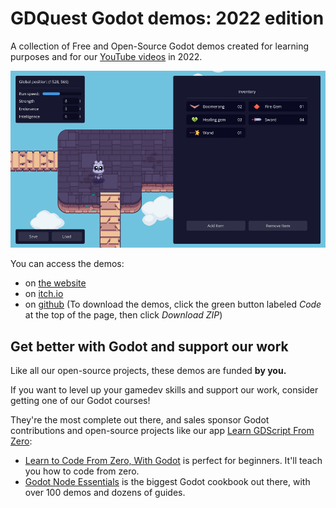 # GDQuest Godot demos: 2022 edition

A collection of Free and Open-Source Godot demos created for learning purposes and for our [YouTube videos](https://www.youtube.com/c/gdquest/) in 2022.

![](demos-cover.png)

You can access the demos:

- on [the website](https://gdquest.github.io/godot-demos-2022/)
- on [itch.io](https://gdquest.itch.io/godot-demos-2022-edition)
- on [github](https://github.com/GDQuest/godot-demos-2022/) (To download the demos, click the green button labeled *Code* at the top of the page, then click *Download ZIP*)

## Get better with Godot and support our work

Like all our open-source projects, these demos are funded **by you.**

If you want to level up your gamedev skills and support our work, consider getting one of our Godot courses!

They're the most complete out there, and sales sponsor Godot contributions and open-source projects like our app [Learn GDScript From Zero](https://github.com/GDQuest/learn-gdscript):

- [Learn to Code From Zero, With Godot](https://gdquest.mavenseed.com/courses/learn-to-code-from-zero-with-godot) is perfect for beginners. It'll teach you how to code from zero.
- [Godot Node Essentials](https://gdquest.mavenseed.com/courses/godot-node-essentials) is the biggest Godot cookbook out there, with over 100 demos and dozens of guides.
